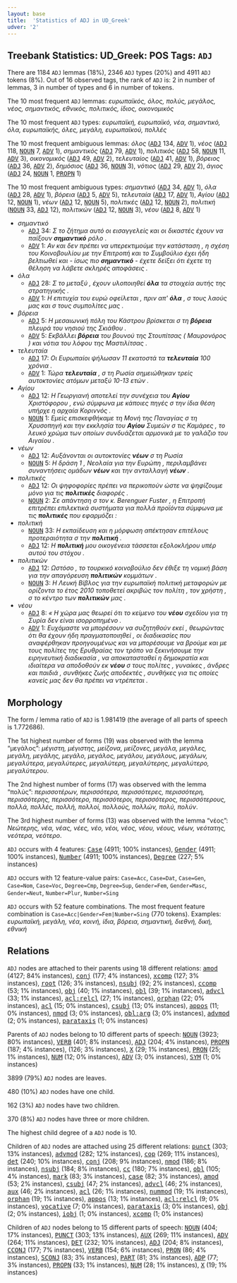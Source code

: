 ```yaml
---
layout: base
title:  'Statistics of ADJ in UD_Greek'
udver: '2'
---
```


## Treebank Statistics: UD_Greek: POS Tags: `ADJ`

There are 1184 `ADJ` lemmas (18%), 2346 `ADJ` types (20%) and 4911 `ADJ` tokens (8%).
Out of 16 observed tags, the rank of `ADJ` is: 2 in number of lemmas, 3 in number of types and 6 in number of tokens.

The 10 most frequent `ADJ` lemmas: <em>ευρωπαϊκός, όλος, πολύς, μεγάλος, νέος, σημαντικός, εθνικός, πολιτικός, ίδιος, οικονομικός</em>

The 10 most frequent `ADJ` types:  <em>ευρωπαϊκή, ευρωπαϊκό, νέα, σημαντικό, όλα, ευρωπαϊκής, όλες, μεγάλη, ευρωπαϊκού, πολλές</em>

The 10 most frequent ambiguous lemmas: <em>όλος</em> (<tt><a href="el-pos-ADJ.html">ADJ</a></tt> 134, <tt><a href="el-pos-ADV.html">ADV</a></tt> 1), <em>νέος</em> (<tt><a href="el-pos-ADJ.html">ADJ</a></tt> 118, <tt><a href="el-pos-NOUN.html">NOUN</a></tt> 7, <tt><a href="el-pos-ADV.html">ADV</a></tt> 1), <em>σημαντικός</em> (<tt><a href="el-pos-ADJ.html">ADJ</a></tt> 79, <tt><a href="el-pos-ADV.html">ADV</a></tt> 1), <em>πολιτικός</em> (<tt><a href="el-pos-ADJ.html">ADJ</a></tt> 58, <tt><a href="el-pos-NOUN.html">NOUN</a></tt> 11, <tt><a href="el-pos-ADV.html">ADV</a></tt> 3), <em>οικονομικός</em> (<tt><a href="el-pos-ADJ.html">ADJ</a></tt> 49, <tt><a href="el-pos-ADV.html">ADV</a></tt> 2), <em>τελευταίος</em> (<tt><a href="el-pos-ADJ.html">ADJ</a></tt> 41, <tt><a href="el-pos-ADV.html">ADV</a></tt> 1), <em>βόρειος</em> (<tt><a href="el-pos-ADJ.html">ADJ</a></tt> 36, <tt><a href="el-pos-ADV.html">ADV</a></tt> 2), <em>δημόσιος</em> (<tt><a href="el-pos-ADJ.html">ADJ</a></tt> 36, <tt><a href="el-pos-NOUN.html">NOUN</a></tt> 3), <em>νότιος</em> (<tt><a href="el-pos-ADJ.html">ADJ</a></tt> 29, <tt><a href="el-pos-ADV.html">ADV</a></tt> 2), <em>άγιος</em> (<tt><a href="el-pos-ADJ.html">ADJ</a></tt> 24, <tt><a href="el-pos-NOUN.html">NOUN</a></tt> 1, <tt><a href="el-pos-PROPN.html">PROPN</a></tt> 1)

The 10 most frequent ambiguous types:  <em>σημαντικό</em> (<tt><a href="el-pos-ADJ.html">ADJ</a></tt> 34, <tt><a href="el-pos-ADV.html">ADV</a></tt> 1), <em>όλα</em> (<tt><a href="el-pos-ADJ.html">ADJ</a></tt> 28, <tt><a href="el-pos-ADV.html">ADV</a></tt> 1), <em>βόρεια</em> (<tt><a href="el-pos-ADJ.html">ADJ</a></tt> 5, <tt><a href="el-pos-ADV.html">ADV</a></tt> 5), <em>τελευταία</em> (<tt><a href="el-pos-ADJ.html">ADJ</a></tt> 17, <tt><a href="el-pos-ADV.html">ADV</a></tt> 1), <em>Αγίου</em> (<tt><a href="el-pos-ADJ.html">ADJ</a></tt> 12, <tt><a href="el-pos-NOUN.html">NOUN</a></tt> 1), <em>νέων</em> (<tt><a href="el-pos-ADJ.html">ADJ</a></tt> 12, <tt><a href="el-pos-NOUN.html">NOUN</a></tt> 5), <em>πολιτικές</em> (<tt><a href="el-pos-ADJ.html">ADJ</a></tt> 12, <tt><a href="el-pos-NOUN.html">NOUN</a></tt> 2), <em>πολιτική</em> (<tt><a href="el-pos-NOUN.html">NOUN</a></tt> 33, <tt><a href="el-pos-ADJ.html">ADJ</a></tt> 12), <em>πολιτικών</em> (<tt><a href="el-pos-ADJ.html">ADJ</a></tt> 12, <tt><a href="el-pos-NOUN.html">NOUN</a></tt> 3), <em>νέου</em> (<tt><a href="el-pos-ADJ.html">ADJ</a></tt> 8, <tt><a href="el-pos-ADV.html">ADV</a></tt> 1)


* <em>σημαντικό</em>
  * <tt><a href="el-pos-ADJ.html">ADJ</a></tt> 34: <em>Σ το ζήτημα αυτό οι εισαγγελείς και οι δικαστές έχουν να παίξουν <b>σημαντικό</b> ρόλο .</em>
  * <tt><a href="el-pos-ADV.html">ADV</a></tt> 1: <em>Αν και δεν πρέπει να υπερεκτιμούμε την κατάσταση , η σχέση του Κοινοβουλίου με την Επιτροπή και το Συμβούλιο έχει ήδη βελτιωθεί και - ίσως πιο <b>σημαντικό</b> - έχετε δείξει ότι έχετε τη θέληση να λάβετε σκληρές αποφάσεις .</em>
* <em>όλα</em>
  * <tt><a href="el-pos-ADJ.html">ADJ</a></tt> 28: <em>Σ το μεταξύ , έχουν υλοποιηθεί <b>όλα</b> τα στοιχεία αυτής της στρατηγικής .</em>
  * <tt><a href="el-pos-ADV.html">ADV</a></tt> 1: <em>Η επιτυχία του ευρώ οφείλεται , πριν απ' <b>όλα</b> , σ τους λαούς μας και σ τους συμπολίτες μας .</em>
* <em>βόρεια</em>
  * <tt><a href="el-pos-ADJ.html">ADJ</a></tt> 5: <em>Η μεσαιωνική πόλη του Κάστρου βρίσκεται σ τη <b>βόρεια</b> πλευρά του νησιού της Σκιάθου .</em>
  * <tt><a href="el-pos-ADV.html">ADV</a></tt> 5: <em>Εκβάλλει <b>βόρεια</b> του βουνού της Στουπίτσας ( Μαυρονόρος ) και νότια του λόφου της Μαστιλίτσας .</em>
* <em>τελευταία</em>
  * <tt><a href="el-pos-ADJ.html">ADJ</a></tt> 17: <em>Οι Ευρωπαίοι ψήλωσαν 11 εκατοστά τα <b>τελευταία</b> 100 χρόνια .</em>
  * <tt><a href="el-pos-ADV.html">ADV</a></tt> 1: <em>Τώρα <b>τελευταία</b> , σ τη Ρωσία σημειώθηκαν τρείς αυτοκτονίες ατόμων μεταξύ 10-13 ετών .</em>
* <em>Αγίου</em>
  * <tt><a href="el-pos-ADJ.html">ADJ</a></tt> 12: <em>Η Γεωργιανή αποτελεί την συνέχεια του <b>Αγίου</b> Χριστόφορου , ενώ σύμφωνα με κάποιες πηγές σ την ίδια θέση υπήρχε η αρχαία Κοριννός .</em>
  * <tt><a href="el-pos-NOUN.html">NOUN</a></tt> 1: <em>Εμείς επισκεφθήκαμε τη Μονή της Παναγίας σ τη Χρυσοπηγή και την εκκλησία του <b>Αγίου</b> Συμεών σ τις Καμάρες , το λευκό χρώμα των οποίων συνδυάζεται αρμονικά με το γαλάζιο του Αιγαίου .</em>
* <em>νέων</em>
  * <tt><a href="el-pos-ADJ.html">ADJ</a></tt> 12: <em>Αυξάνονται οι αυτοκτονίες <b>νέων</b> σ τη Ρωσία</em>
  * <tt><a href="el-pos-NOUN.html">NOUN</a></tt> 5: <em>Η δράση 1 , Νεολαία για την Ευρώπη , περιλαμβάνει συναντήσεις ομάδων <b>νέων</b> και την ανταλλαγή <b>νέων</b> .</em>
* <em>πολιτικές</em>
  * <tt><a href="el-pos-ADJ.html">ADJ</a></tt> 12: <em>Οι ψηφοφορίες πρέπει να περικοπούν ώστε να ψηφίζουμε μόνο για τις <b>πολιτικές</b> διαφορές .</em>
  * <tt><a href="el-pos-NOUN.html">NOUN</a></tt> 2: <em>Σε απάντηση σ τον κ. Berenguer Fuster , η Επιτροπή επιτρέπει επιλεκτικά συστήματα για πολλά προϊόντα σύμφωνα με τις <b>πολιτικές</b> που εφαρμόζει :</em>
* <em>πολιτική</em>
  * <tt><a href="el-pos-NOUN.html">NOUN</a></tt> 33: <em>Η εκπαίδευση και η μόρφωση απέκτησαν επιτέλους προτεραιότητα σ την <b>πολιτική</b> .</em>
  * <tt><a href="el-pos-ADJ.html">ADJ</a></tt> 12: <em>Η <b>πολιτική</b> μου οικογένεια τάσσεται εξολοκλήρου υπέρ αυτού του στόχου .</em>
* <em>πολιτικών</em>
  * <tt><a href="el-pos-ADJ.html">ADJ</a></tt> 12: <em>Ωστόσο , το τουρκικό κοινοβούλιο δεν έθιξε τη νομική βάση για την απαγόρευση <b>πολιτικών</b> κομμάτων .</em>
  * <tt><a href="el-pos-NOUN.html">NOUN</a></tt> 3: <em>Η Λευκή Βίβλος για την ευρωπαϊκή πολιτική μεταφορών με ορίζοντα το έτος 2010 τοποθετεί ακριβώς τον πολίτη , τον χρήστη , σ το κέντρο των <b>πολιτικών</b> μας .</em>
* <em>νέου</em>
  * <tt><a href="el-pos-ADJ.html">ADJ</a></tt> 8: <em>« Η χώρα μας θεωρεί ότι το κείμενο του <b>νέου</b> σχεδίου για τη Συρία δεν είναι ισορροπημένο .</em>
  * <tt><a href="el-pos-ADV.html">ADV</a></tt> 1: <em>Ευχόμαστε να μπορέσουν να συζητηθούν εκεί , θεωρώντας ότι θα έχουν ήδη πραγματοποιηθεί , οι διαδικασίες που αναφέρθηκαν προηγουμένως και να μπορέσουμε να βρούμε και με τους πολίτες της Ερυθραίας τον τρόπο να ξεκινήσουμε την ειρηνευτική διαδικασία , να αποκατασταθεί η δημοκρατία και ιδιαίτερα να αποδοθούν εκ <b>νέου</b> σ τους πολίτες , γυναίκες , άνδρες και παιδιά , συνθήκες ζωής αποδεκτές , συνθήκες για τις οποίες κανείς μας δεν θα πρέπει να ντρέπεται .</em>

## Morphology

The form / lemma ratio of `ADJ` is 1.981419 (the average of all parts of speech is 1.772686).

The 1st highest number of forms (19) was observed with the lemma “μεγάλος”: <em>μέγιστη, μέγιστης, μείζονα, μείζονες, μεγάλα, μεγάλες, μεγάλη, μεγάλης, μεγάλο, μεγάλος, μεγάλου, μεγάλους, μεγάλων, μεγαλύτερα, μεγαλύτερες, μεγαλύτερη, μεγαλύτερης, μεγαλύτερο, μεγαλύτερου</em>.

The 2nd highest number of forms (17) was observed with the lemma “πολύς”: <em>περισσοτέρων, περισσότερα, περισσότερες, περισσότερη, περισσότερης, περισσότερο, περισσότεροι, περισσότερος, περισσότερους, πολλά, πολλές, πολλή, πολλοί, πολλούς, πολλών, πολύ, πολύν</em>.

The 3rd highest number of forms (13) was observed with the lemma “νέος”: <em>Νεώτερης, νέα, νέας, νέες, νέο, νέοι, νέος, νέου, νέους, νέων, νεότατης, νεότερα, νεότερο</em>.

`ADJ` occurs with 4 features: <tt><a href="el-feat-Case.html">Case</a></tt> (4911; 100% instances), <tt><a href="el-feat-Gender.html">Gender</a></tt> (4911; 100% instances), <tt><a href="el-feat-Number.html">Number</a></tt> (4911; 100% instances), <tt><a href="el-feat-Degree.html">Degree</a></tt> (227; 5% instances)

`ADJ` occurs with 12 feature-value pairs: `Case=Acc`, `Case=Dat`, `Case=Gen`, `Case=Nom`, `Case=Voc`, `Degree=Cmp`, `Degree=Sup`, `Gender=Fem`, `Gender=Masc`, `Gender=Neut`, `Number=Plur`, `Number=Sing`

`ADJ` occurs with 52 feature combinations.
The most frequent feature combination is `Case=Acc|Gender=Fem|Number=Sing` (770 tokens).
Examples: <em>ευρωπαϊκή, μεγάλη, νέα, κοινή, ίδια, βόρεια, σημαντική, διεθνή, δική, εθνική</em>


## Relations

`ADJ` nodes are attached to their parents using 18 different relations: <tt><a href="el-dep-amod.html">amod</a></tt> (4127; 84% instances), <tt><a href="el-dep-conj.html">conj</a></tt> (177; 4% instances), <tt><a href="el-dep-xcomp.html">xcomp</a></tt> (127; 3% instances), <tt><a href="el-dep-root.html">root</a></tt> (126; 3% instances), <tt><a href="el-dep-nsubj.html">nsubj</a></tt> (92; 2% instances), <tt><a href="el-dep-ccomp.html">ccomp</a></tt> (53; 1% instances), <tt><a href="el-dep-obj.html">obj</a></tt> (40; 1% instances), <tt><a href="el-dep-obl.html">obl</a></tt> (39; 1% instances), <tt><a href="el-dep-advcl.html">advcl</a></tt> (33; 1% instances), <tt><a href="el-dep-acl-relcl.html">acl:relcl</a></tt> (27; 1% instances), <tt><a href="el-dep-orphan.html">orphan</a></tt> (22; 0% instances), <tt><a href="el-dep-acl.html">acl</a></tt> (15; 0% instances), <tt><a href="el-dep-csubj.html">csubj</a></tt> (13; 0% instances), <tt><a href="el-dep-appos.html">appos</a></tt> (11; 0% instances), <tt><a href="el-dep-nmod.html">nmod</a></tt> (3; 0% instances), <tt><a href="el-dep-obl-arg.html">obl:arg</a></tt> (3; 0% instances), <tt><a href="el-dep-advmod.html">advmod</a></tt> (2; 0% instances), <tt><a href="el-dep-parataxis.html">parataxis</a></tt> (1; 0% instances)

Parents of `ADJ` nodes belong to 10 different parts of speech: <tt><a href="el-pos-NOUN.html">NOUN</a></tt> (3923; 80% instances), <tt><a href="el-pos-VERB.html">VERB</a></tt> (401; 8% instances), <tt><a href="el-pos-ADJ.html">ADJ</a></tt> (204; 4% instances), <tt><a href="el-pos-PROPN.html">PROPN</a></tt> (187; 4% instances),  (126; 3% instances), <tt><a href="el-pos-X.html">X</a></tt> (29; 1% instances), <tt><a href="el-pos-PRON.html">PRON</a></tt> (25; 1% instances), <tt><a href="el-pos-NUM.html">NUM</a></tt> (12; 0% instances), <tt><a href="el-pos-ADV.html">ADV</a></tt> (3; 0% instances), <tt><a href="el-pos-SYM.html">SYM</a></tt> (1; 0% instances)

3899 (79%) `ADJ` nodes are leaves.

480 (10%) `ADJ` nodes have one child.

162 (3%) `ADJ` nodes have two children.

370 (8%) `ADJ` nodes have three or more children.

The highest child degree of a `ADJ` node is 10.

Children of `ADJ` nodes are attached using 25 different relations: <tt><a href="el-dep-punct.html">punct</a></tt> (303; 13% instances), <tt><a href="el-dep-advmod.html">advmod</a></tt> (282; 12% instances), <tt><a href="el-dep-cop.html">cop</a></tt> (269; 11% instances), <tt><a href="el-dep-det.html">det</a></tt> (240; 10% instances), <tt><a href="el-dep-conj.html">conj</a></tt> (208; 9% instances), <tt><a href="el-dep-nmod.html">nmod</a></tt> (186; 8% instances), <tt><a href="el-dep-nsubj.html">nsubj</a></tt> (184; 8% instances), <tt><a href="el-dep-cc.html">cc</a></tt> (180; 7% instances), <tt><a href="el-dep-obl.html">obl</a></tt> (105; 4% instances), <tt><a href="el-dep-mark.html">mark</a></tt> (83; 3% instances), <tt><a href="el-dep-case.html">case</a></tt> (82; 3% instances), <tt><a href="el-dep-amod.html">amod</a></tt> (53; 2% instances), <tt><a href="el-dep-csubj.html">csubj</a></tt> (47; 2% instances), <tt><a href="el-dep-advcl.html">advcl</a></tt> (46; 2% instances), <tt><a href="el-dep-aux.html">aux</a></tt> (46; 2% instances), <tt><a href="el-dep-acl.html">acl</a></tt> (26; 1% instances), <tt><a href="el-dep-nummod.html">nummod</a></tt> (19; 1% instances), <tt><a href="el-dep-orphan.html">orphan</a></tt> (19; 1% instances), <tt><a href="el-dep-appos.html">appos</a></tt> (13; 1% instances), <tt><a href="el-dep-acl-relcl.html">acl:relcl</a></tt> (9; 0% instances), <tt><a href="el-dep-vocative.html">vocative</a></tt> (7; 0% instances), <tt><a href="el-dep-parataxis.html">parataxis</a></tt> (3; 0% instances), <tt><a href="el-dep-obj.html">obj</a></tt> (2; 0% instances), <tt><a href="el-dep-iobj.html">iobj</a></tt> (1; 0% instances), <tt><a href="el-dep-xcomp.html">xcomp</a></tt> (1; 0% instances)

Children of `ADJ` nodes belong to 15 different parts of speech: <tt><a href="el-pos-NOUN.html">NOUN</a></tt> (404; 17% instances), <tt><a href="el-pos-PUNCT.html">PUNCT</a></tt> (303; 13% instances), <tt><a href="el-pos-AUX.html">AUX</a></tt> (269; 11% instances), <tt><a href="el-pos-ADV.html">ADV</a></tt> (264; 11% instances), <tt><a href="el-pos-DET.html">DET</a></tt> (232; 10% instances), <tt><a href="el-pos-ADJ.html">ADJ</a></tt> (204; 8% instances), <tt><a href="el-pos-CCONJ.html">CCONJ</a></tt> (177; 7% instances), <tt><a href="el-pos-VERB.html">VERB</a></tt> (154; 6% instances), <tt><a href="el-pos-PRON.html">PRON</a></tt> (86; 4% instances), <tt><a href="el-pos-SCONJ.html">SCONJ</a></tt> (83; 3% instances), <tt><a href="el-pos-PART.html">PART</a></tt> (81; 3% instances), <tt><a href="el-pos-ADP.html">ADP</a></tt> (77; 3% instances), <tt><a href="el-pos-PROPN.html">PROPN</a></tt> (33; 1% instances), <tt><a href="el-pos-NUM.html">NUM</a></tt> (28; 1% instances), <tt><a href="el-pos-X.html">X</a></tt> (19; 1% instances)

